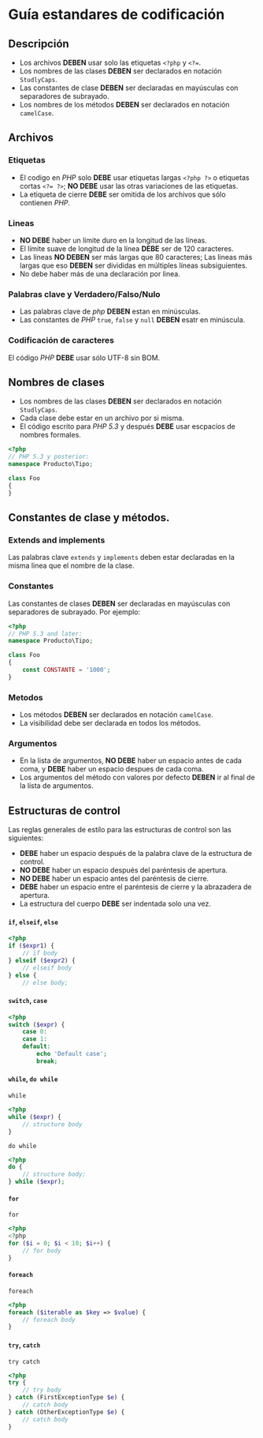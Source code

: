 # Guía estandares de codificación
## Descripción
- Los archivos **DEBEN** usar solo las etiquetas `<?php` y `<?=`.
- Los nombres de las clases **DEBEN** ser declarados en notación `StudlyCaps`.
- Las constantes de clase **DEBEN** ser declaradas en mayúsculas con separadores de subrayado.
- Los nombres de los métodos **DEBEN** ser declarados en notación `camelCase`.
## Archivos
### Etiquetas
- El codigo en *PHP* solo **DEBE** usar etiquetas largas `<?php ?>` o etiquetas cortas `<?= ?>`; **NO DEBE** usar las otras variaciones de las etiquetas. 
- La etiqueta de cierre **DEBE** ser omitida de los archivos que sólo contienen *PHP*.
### Lineas
- **NO DEBE** haber un límite duro en la longitud de las líneas.
- El límite suave de longitud de la línea **DEBE** ser de 120 caracteres.
- Las líneas **NO DEBEN** ser más largas que 80 caracteres; Las lineas más largas que eso **DEBEN** ser divididas en múltiples líneas subsiguientes.
- No debe haber más de una declaración por linea.
### Palabras clave y Verdadero/Falso/Nulo
- Las palabras clave de *php* **DEBEN** estan en minúsculas.
- Las constantes de *PHP* `true`, `false` y `null` **DEBEN** esatr en minúscula.
### Codificación de caracteres
El código *PHP* **DEBE** usar sólo UTF-8 sin BOM.
## Nombres de clases 
- Los nombres de las clases **DEBEN** ser declarados en notación `StudlyCaps`.
- Cada clase debe estar en un archivo por si misma.
- El código escrito para *PHP 5.3* y después **DEBE** usar escpacios de nombres formales.
~~~php
<?php
// PHP 5.3 y posterior:
namespace Producto\Tipo;

class Foo
{
}
~~~
## Constantes de clase y métodos.
### Extends and implements
Las palabras clave `extends` y `implements` deben estar declaradas en la misma linea que el nombre de la clase.
### Constantes
Las constantes de clases **DEBEN** ser declaradas en mayúsculas con separadores de subrayado. Por ejemplo:
~~~php
<?php
// PHP 5.3 and later:
namespace Producto\Tipo;

class Foo
{
    const CONSTANTE = '1000';
}
~~~
### Metodos
- Los métodos **DEBEN** ser declarados en notación `camelCase`.
- La visibilidad debe ser declarada en todos los métodos.
### Argumentos
- En la lista de argumentos, **NO DEBE** haber un espacio antes de cada coma, y **DEBE** haber un espacio despues de cada coma.
- Los argumentos del método con valores por defecto **DEBEN** ir al final de la lista de argumentos.
## Estructuras de control
Las reglas generales de estilo para las estructuras de control son las siguientes:
- **DEBE** haber un espacio después de la palabra clave de la estructura de control.
- **NO DEBE** haber un espacio después del paréntesis de apertura.
- **NO DEBE** haber un espacio antes del paréntesis de cierre.
- **DEBE** haber un espacio entre el paréntesis de cierre y la abrazadera de apertura.
- La estructura del cuerpo **DEBE** ser indentada solo una vez.
#### `if`, `elseif`, `else`
~~~php
<?php
if ($expr1) {
    // if body
} elseif ($expr2) {
    // elseif body
} else {
    // else body;
~~~
#### `switch`, `case`
~~~php
<?php
switch ($expr) {
    case 0:
    case 1:
    default:
        echo 'Default case';
        break;
~~~
#### `while`, `do while`
`while`
~~~php
<?php
while ($expr) {
    // structure body
}
~~~
`do while`
~~~php
<?php
do {
    // structure body;
} while ($expr);
~~~
#### `for`
`for`
~~~php
<?php
<?php
for ($i = 0; $i < 10; $i++) {
    // for body
}
~~~
#### `foreach`
`foreach`
~~~php
<?php
foreach ($iterable as $key => $value) {
    // foreach body
}
~~~
#### `try`, `catch`
`try catch`
~~~php
<?php
try {
    // try body
} catch (FirstExceptionType $e) {
    // catch body
} catch (OtherExceptionType $e) {
    // catch body
}
~~~